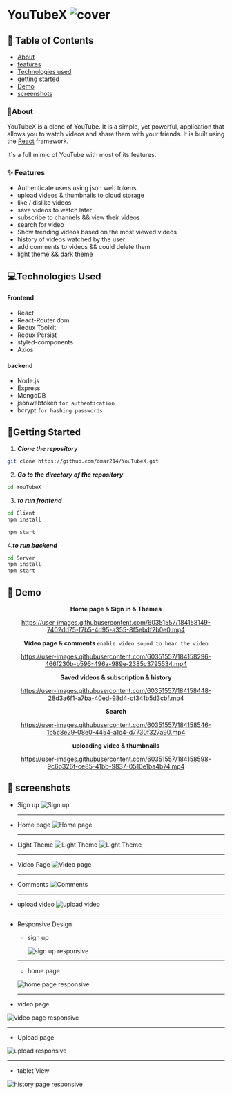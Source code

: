 # YouTubeX ![cover](./screenshots/logo.png)

## 📝 Table of Contents

- [About](#about)
- [features](#features)
- [Technologies used](#build)
- [getting started](#start)
- [Demo](#demo)
- [screenshots](#screenshots)

### 🚩About<a name = "about"></a>

YouTubeX is a clone of YouTube. It is a simple, yet powerful, application that allows you to watch videos and share them with your friends. It is built using the [React](https://reactjs.org/) framework.

it`s a full mimic of YouTube with most of its features.

### ✨ Features <a name = "features"></a>

- Authenticate users using json web tokens
- upload videos & thumbnails to cloud storage
- like / dislike videos
- save videos to watch later
- subscribe to channels && view their videos
- search for video
- Show trending videos based on the most viewed videos
- history of videos watched by the user
- add comments to videos && could delete them
- light theme && dark theme

## 💻Technologies Used<a name = "build"></a>

#### Frontend

- React
- React-Router dom
- Redux Toolkit
- Redux Persist
- styled-components
- Axios

#### backend

- Node.js
- Express
- MongoDB
- jsonwebtoken `for authentication`
- bcrypt `for hashing passwords`

## 🏁Getting Started <a name = "start"></a>

1. **_Clone the repository_**

```bash
git clone https://github.com/omar214/YouTubeX.git
```

2. **_Go to the directory of the repository_**

```bash
cd YouTubeX
```

3. **_to run frontend_**

```bash
cd Client
npm install

npm start
```

4.**_to run backend_**

```bash
cd Server
npm install
npm start

```

## 🎥 Demo<a name = "demo"></a>

<div name = "demo" align="center" width=1189>

<!-- ![GIFDemo](README/videos/Demo1.mp4) -->


**Home page & Sign in & Themes**

https://user-images.githubusercontent.com/60351557/184158149-7402dd75-f7b5-4d95-a355-8f5ebdf2b0e0.mp4


**Video page & comments** `enable video sound to hear the video`



https://user-images.githubusercontent.com/60351557/184158296-466f230b-b596-496a-989e-2385c3795534.mp4


**Saved videos & subscription & history**


https://user-images.githubusercontent.com/60351557/184158448-28d3a6f1-a7ba-40ed-98d4-cf341b5d3cbf.mp4


**Search**



https://user-images.githubusercontent.com/60351557/184158546-1b5c8e29-08e0-4454-a1c4-d7730f327a90.mp4



**uploading video & thumbnails**



https://user-images.githubusercontent.com/60351557/184158598-9c6b326f-ce85-41bb-9837-0510e1ba4b74.mp4


</div>

## 🎥 screenshots<a name = "screenshots"></a>

- Sign up
  ![Sign up](./screenshots/1.png)
  <hr />
- Home page
  ![Home page](./screenshots/2.png)

  <hr />

- Light Theme
  ![Light Theme](./screenshots/3.png)
  ![Light Theme](./screenshots/31.png)

  <hr />

- Video Page
  ![Video page](./screenshots/5.png)

  <hr />

- Comments
  ![Comments](./screenshots/6.png)

  <hr />

- upload video
  ![upload video](./screenshots/7.png)

  <hr />

- Responsive Design
  - sign up
 
    ![sign up responsive](./screenshots/8.png)

  <hr />
  
  - home page
 
  ![home page responsive](./screenshots/9.png)

  <hr />
 
 - video page
 
 ![video page responsive](./screenshots/11.png)

  <hr />
  
  - Upload page
  
  ![upload responsive](./screenshots/10.png)

  <hr />
  
  - tablet View
  
  ![history page responsive](./screenshots/12.png)
